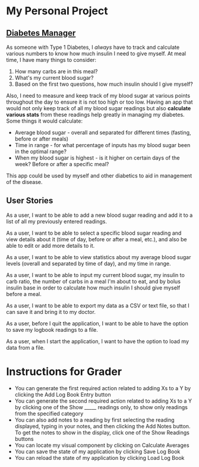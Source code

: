 # My Personal Project

## <ins>Diabetes Manager</ins>

As someone with Type 1 Diabetes, I *always* have to track and
calculate various numbers to know how much insulin I need to
give myself. At meal time, I have many things to consider:

1. How many carbs are in this meal?
2. What's my current blood sugar?
3. Based on the first two questions, how much insulin should I give myself?

Also, I need to measure and keep track of my blood sugar at various points
throughout the day to ensure it is not too high or too low.
Having an app that would not only keep track of all my blood sugar 
readings but also **calculate various stats** from these readings help greatly in 
managing my diabetes. Some things it would calculate:

- Average blood sugar - overall and separated for different times (fasting, before or after meals)
- Time in range - for what percentage of inputs has my blood sugar been in the optimal range?
- When my blood sugar is highest - is it higher on certain days of the week? Before or after a specific meal?

This app could be used by myself and other diabetics to aid in management of the disease.


## User Stories

As a user, I want to be able to add a new blood sugar
reading and add it to a list of all my previously entered readings.

As a user, I want to be able to select a specific blood sugar reading
and view details about it (time of day, before or after a meal, etc.),
and also be able to edit or add more details to it.

As a user, I want to be able to view statistics about my average
blood sugar levels (overall and separated by time of
day), and my time in range.

As a user, I want to be able to input my current blood
sugar, my insulin to carb ratio, the number of carbs in
a meal I'm about to eat, and by bolus insulin base
in order to calculate how much insulin I should give
myself before a meal.

As a user, I want to be able to export my data as a 
CSV or text file, so that I can save it and bring it 
to my doctor.

As a user, before I quit the application, I want to be able to have the option
to save my logbook readings to a file.

As a user, when I start the application, I want to have the option to load my data
from a file.

# Instructions for Grader

- You can generate the first required action related to adding Xs to a Y by clicking the Add Log Book Entry button
- You can generate the second required action related to adding Xs to a Y by clicking one of the Show _____ readings only, to show only readings from the specified category
- You can also add notes to a reading by first selecting the reading displayed, typing in your notes, and then clicking the Add Notes button. To get the notes to show in the display, click one of the Show Readings buttons
- You can locate my visual component by clicking on Calculate Averages
- You can save the state of my application by clicking Save Log Book
- You can reload the state of my application by clicking Load Log Book
